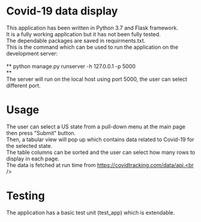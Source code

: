 # Covid-19 data display <br />
This application has been written in Python 3.7 and Flask framework. <br />
It is a fully working application but it has not been fully tested.<br />
The dependable packages are saved in requirments.txt. <br />
This is the command which can be used to run the application on the development server: <br />
<br/>
  **  python manage.py  runserver -h 127.0.0.1 -p 5000<br /> **
  <br/>
The server will run on the local host using port 5000, the user can select different port.<br />
# Usage<br />
The user can select a US state from a pull-down menu at the main page then press "Submit" button.<br />
Then, a tabular view will pop up which contains data related to Covid-19 for the selected state.<br />
The table columns can be sorted and the user can select how many rows to display in each page.<br />
The data is fetched at run time from https://covidtracking.com/data/api.<br />
# Testing<br />
The application has a basic test unit (test_app) which is extendable.<br />

